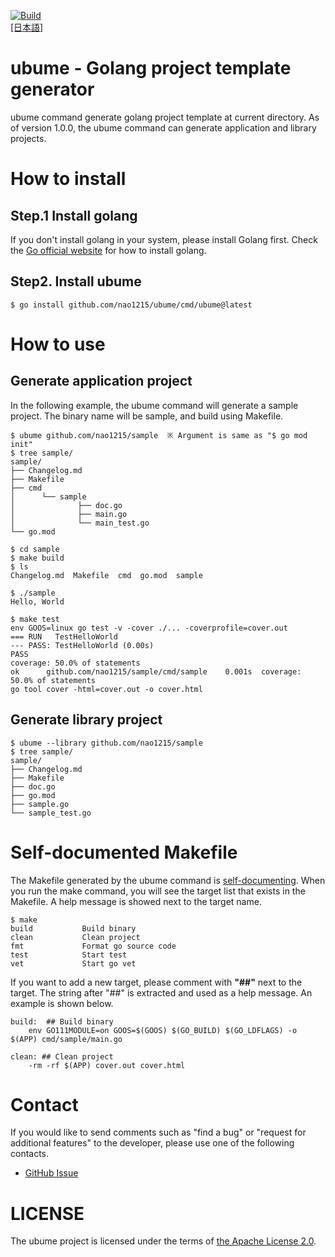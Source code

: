 [![Build](https://github.com/nao1215/ubume/actions/workflows/build.yml/badge.svg?branch=main)](https://github.com/nao1215/ubume/actions/workflows/build.yml)  
[[日本語]](./doc/README.ja.md)
# ubume - Golang project template generator
ubume command generate golang project template at current directory. As of version 1.0.0, the ubume command can generate application and library projects.
  
# How to install
## Step.1 Install golang
If you don't install golang in your system, please install Golang first. Check the [Go official website](https://go.dev/doc/install) for how to install golang.
## Step2. Install ubume
```
$ go install github.com/nao1215/ubume/cmd/ubume@latest
```
  
# How to use
## Generate application project
In the following example, the ubume command will generate a sample project. The binary name will be sample, and build using Makefile.
```
$ ubume github.com/nao1215/sample  ※ Argument is same as "$ go mod init"
$ tree sample/
sample/
├── Changelog.md
├── Makefile
├── cmd
│      └── sample
│              ├── doc.go
│              ├── main.go
│              └── main_test.go
└── go.mod

$ cd sample
$ make build
$ ls
Changelog.md  Makefile  cmd  go.mod  sample

$ ./sample 
Hello, World

$ make test
env GOOS=linux go test -v -cover ./... -coverprofile=cover.out
=== RUN   TestHelloWorld
--- PASS: TestHelloWorld (0.00s)
PASS
coverage: 50.0% of statements
ok      github.com/nao1215/sample/cmd/sample    0.001s  coverage: 50.0% of statements
go tool cover -html=cover.out -o cover.html
```

## Generate library project
```
$ ubume --library github.com/nao1215/sample
$ tree sample/
sample/
├── Changelog.md
├── Makefile
├── doc.go
├── go.mod
├── sample.go
└── sample_test.go
```

# Self-documented Makefile
The Makefile generated by the ubume command is [self-documenting](https://marmelab.com/blog/2016/02/29/auto-documented-makefile.html). When you run the make command, you will see the target list that exists in the Makefile. A help message is showed next to the target name.
```
$ make
build           Build binary 
clean           Clean project
fmt             Format go source code 
test            Start test
vet             Start go vet
```
If you want to add a new target, please comment with **"##"** next to the target. The string after "##" is extracted and used as a help message. An example is shown below.
```
build:  ## Build binary 
	env GO111MODULE=on GOOS=$(GOOS) $(GO_BUILD) $(GO_LDFLAGS) -o $(APP) cmd/sample/main.go

clean: ## Clean project
	-rm -rf $(APP) cover.out cover.html
```
# Contact
If you would like to send comments such as "find a bug" or "request for additional features" to the developer, please use one of the following contacts.

- [GitHub Issue](https://github.com/nao1215/ubume/issues)

# LICENSE
The ubume project is licensed under the terms of [the Apache License 2.0](./LICENSE).